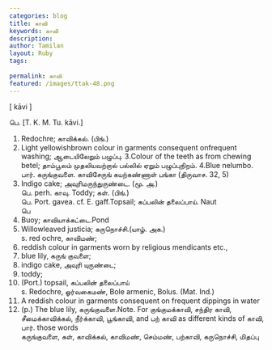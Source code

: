 ```yaml
---
categories: blog
title: காவி
keywords: காவி
description: 
author: Tamilan
layout: Ruby
tags: 
 
permalink: காவி
featured: /images/ttak-48.png
---
```

  
[ kāvi ]  
  
பெ. [T. K. M. Tu. kāvi.]  
1. Redochre; காவிக்கல். (பிங்.)  
2. Light yellowishbrown colour in garments consequent onfrequent washing; ஆடையிலேறும் பழுப்பு. 3.Colour of the teeth as from chewing betel; தாம்பூலம் முதலியவற்றால் பல்லில் ஏறும் பழுப்புநிறம். 4.Blue nelumbo. பார். கருங்குவளை. காவிசேருங் கயற்கண்ணாள் பங்கா (திருவாச. 32, 5)  
5. Indigo cake; அவுரிமருந்துருண்டை. (மூ. அ.)  
பெ. perh. காவு. Toddy; கள். (பிங்.)  
பெ. Port. gavea. cf. E. gaff.Topsail; கப்பலின் தலைப்பாய். Naut  
பெ  
1. Buoy; காவியாக்கட்டை.Pond  
2. Willowleaved justicia; கருநொச்சி.(யாழ். அக.)  
s. red ochre, காவிமண்;  
2. reddish colour in garments worn by religious mendicants etc.,  
3. blue lily, கருங் குவளை;  
4. indigo cake, அவுரி யுருண்டை;  
5. toddy;  
6. (Port.) topsail, கப்பலின் தலைப்பாய்  
s. Redochre, ஓர்வகைமண், Bole armenic, Bolus. (Mat. Ind.)  
2. A reddish colour in garments consequent on frequent dippings in water  
3. (p.) The blue lily, கருங்குவளை.Note. For குங்குமக்காவி, சந்திர காவி, சீமைக்காவிக்கல், நீர்க்காவி, பூங்காவி, and பற் காவி as different kinds of காவி, பார். those words  
கருங்குவளை, கள், காவிக்கல், காவிமண், செம்மண், பற்காவி, கருநொச்சி, மிதப்பு